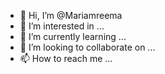 - 👋 Hi, I’m @Mariamreema
- 👀 I’m interested in ...
- 🌱 I’m currently learning ...
- 💞️ I’m looking to collaborate on ...
- 📫 How to reach me ...

<!---
Mariamreema/Mariamreema is a ✨ special ✨ repository because its `README.md` (this file) appears on your GitHub profile.
You can click the Preview link to take a look at your changes.
--->
